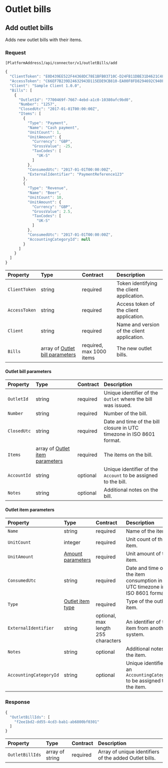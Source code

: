 <!-- AUTOMATICALLY GENERATED, DO NOT MODIFY -->
# Outlet bills

## Add outlet bills

Adds new outlet bills with their items.

### Request

`[PlatformAddress]/api/connector/v1/outletBills/add`

```javascript
{
  "ClientToken": "E0D439EE522F44368DC78E1BFB03710C-D24FB11DBE31D4621C4817E028D9E1D",
  "AccessToken": "C66EF7B239D24632943D115EDE9CB810-EA00F8FD8294692C940F6B5A8F9453D",
  "Client": "Sample Client 1.0.0",
  "Bills": [
    {
      "OutletId": "7700469f-7667-4ebd-a1c0-10380afc9bd0",
      "Number": "1257",
      "ClosedUtc": "2017-01-01T00:00:00Z",
      "Items": [
        {
          "Type": "Payment",
          "Name": "Cash payment",
          "UnitCount": 1,
          "UnitAmount": {
            "Currency": "GBP",
            "GrossValue": -25,
            "TaxCodes": [
              "UK-S"
            ]
          },
          "ConsumedUtc": "2017-01-01T00:00:00Z",
          "ExternalIdentifier": "PaymentReference123"
        },
        {
          "Type": "Revenue",
          "Name": "Beer",
          "UnitCount": 10,
          "UnitAmount": {
            "Currency": "GBP",
            "GrossValue": 2.5,
            "TaxCodes": [
              "UK-S"
            ]
          },
          "ConsumedUtc": "2017-01-01T00:00:00Z",
          "AccountingCategoryId": null
        }
      ]
    }
  ]
}
```

| Property | Type | Contract | Description |
| :-- | :-- | :-- | :-- |
| `ClientToken` | string | required | Token identifying the client application. |
| `AccessToken` | string | required | Access token of the client application. |
| `Client` | string | required | Name and version of the client application. |
| `Bills` | array of [Outlet bill parameters](outletbills.md#outlet-bill-parameters) | required, max 1000 items | The new outlet bills. |

#### Outlet bill parameters

| Property | Type | Contract | Description |
| :-- | :-- | :-- | :-- |
| `OutletId` | string | required | Unique identifier of the `Outlet` where the bill was issued. |
| `Number` | string | required | Number of the bill. |
| `ClosedUtc` | string | required | Date and time of the bill closure in UTC timezone in ISO 8601 format. |
| `Items` | array of [Outlet item parameters](outletbills.md#outlet-item-parameters) | required | The items on the bill. |
| `AccountId` | string | optional | Unique identifier of the `Account` to be assigned to the bill. |
| `Notes` | string | optional | Additional notes on the bill. |

#### Outlet item parameters

| Property | Type | Contract | Description |
| :-- | :-- | :-- | :-- |
| `Name` | string | required | Name of the item. |
| `UnitCount` | integer | required | Unit count of the item. |
| `UnitAmount` | [Amount parameters](_objects.md#amount-parameters) | required | Unit amount of the item. |
| `ConsumedUtc` | string | required | Date and time of the item consumption in UTC timezone in ISO 8601 format. |
| `Type` | [Outlet item type](outletitems.md#outlet-item-type) | required | Type of the outlet item. |
| `ExternalIdentifier` | string | optional, max length 255 characters | An identifier of this item from another system. |
| `Notes` | string | optional | Additional notes of the item. |
| `AccountingCategoryId` | string | optional | Unique identifier of an `AccountingCategory` to be assigned to the item. |

### Response

```javascript
{
  "OutletBillIds": [
    "f2ee1bd2-dd55-4cd3-bab1-ab6800bf0301"
  ]
}
```

| Property | Type | Contract | Description |
| :-- | :-- | :-- | :-- |
| `OutletBillIds` | array of string | required | Array of unique identifiers of the added Outlet bills. |
